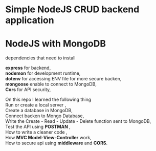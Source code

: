 # Simple NodeJS CRUD backend application
# NodeJS with MongoDB

dependencies that need to install

**express** for backend,  
**nodemon** for development runtime,  
**dotenv** for accessing ENV file for more secure backen,   
**mongoose** enable to connect to MongoDB,  
**Cors** for API security,   


On this repo I learned the following thing  
Run or create a local server ,  
Create a database in MongoDB,   
Connect backen to Mongo Database,    
Write the Create - Read - Update - Delete function sent to MongoDB,   
Test the API using **POSTMAN** ,   
How to write a cleaner code ,   
How **MVC Model-View-Controller** work,  
How to secure api using **middleware** and **CORS**.


